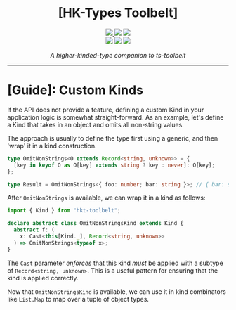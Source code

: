 <h1 align="center">
  [HK-Types Toolbelt]
</h1>

<p align="center">
  <a href="https://www.npmjs.com/package/hkt-toolbelt">
    <img src=https://img.shields.io/npm/v/hkt-toolbelt?color=green>
  </a>
  <img src=https://img.shields.io/github/workflow/status/poteat/hkt-toolbelt/build>
  <img src=https://img.shields.io/github/repo-size/poteat/hkt-toolbelt>
  <br>
  <img src=https://img.shields.io/npm/dw/hkt-toolbelt>
  <img src=https://img.shields.io/github/license/poteat/hkt-toolbelt>
  <a href="https://code.lol">
    <img src=https://img.shields.io/badge/blog-code.lol-blue>
  </a>
</p>

<p align="center">
  <i>A higher-kinded-type companion to ts-toolbelt</i>
</p>

---

# [Guide]: Custom Kinds

If the API does not provide a feature, defining a custom Kind in your application logic is somewhat straight-forward. As an example, let's define a Kind that takes in an object and omits all non-string values.

The approach is usually to define the type first using a generic, and then 'wrap' it in a kind construction.

```ts
type OmitNonStrings<O extends Record<string, unknown>> = {
  [key in keyof O as O[key] extends string ? key : never]: O[key];
};

type Result = OmitNonStrings<{ foo: number; bar: string }>; // { bar: string }
```

After `OmitNonStrings` is available, we can wrap it in a kind as follows:

```ts
import { Kind } from "hkt-toolbelt";

declare abstract class OmitNonStringsKind extends Kind {
  abstract f: (
    x: Cast<this[Kind._], Record<string, unknown>>
  ) => OmitNonStrings<typeof x>;
}
```

The `Cast` parameter _enforces_ that this kind _must_ be applied with a subtype of `Record<string, unknown>`. This is a useful pattern for ensuring that the kind is applied correctly.

Now that `OmitNonStringsKind` is available, we can use it in kind combinators like `List.Map` to map over a tuple of object types.
